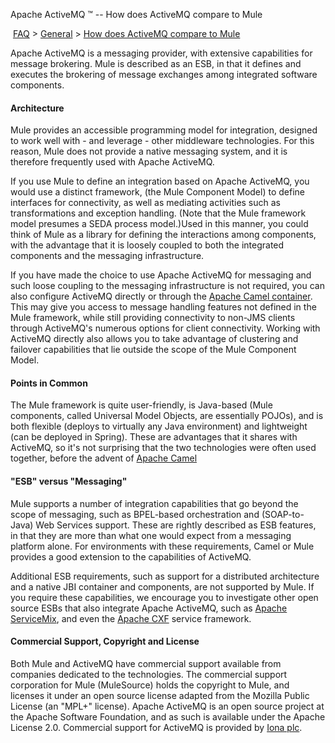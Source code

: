 Apache ActiveMQ ™ -- How does ActiveMQ compare to Mule 

 [FAQ](/FAQ/index.md) > [General](../../FAQ/general.md) > [How does ActiveMQ compare to Mule](../../FAQ/General/how-does-activemq-compare-to-mule.md)


Apache ActiveMQ is a messaging provider, with extensive capabilities for message brokering. Mule is described as an ESB, in that it defines and executes the brokering of message exchanges among integrated software components.

#### Architecture

Mule provides an accessible programming model for integration, designed to work well with - and leverage - other middleware technologies. For this reason, Mule does not provide a native messaging system, and it is therefore frequently used with Apache ActiveMQ.

If you use Mule to define an integration based on Apache ActiveMQ, you would use a distinct framework, (the Mule Component Model) to define interfaces for connectivity, as well as mediating activities such as transformations and exception handling. (Note that the Mule framework model presumes a SEDA process model.)Used in this manner, you could think of Mule as a library for defining the interactions among components, with the advantage that it is loosely coupled to both the integrated components and the messaging infrastructure.

If you have made the choice to use Apache ActiveMQ for messaging and such loose coupling to the messaging infrastructure is not required, you can also configure ActiveMQ directly or through the [Apache Camel container](http://activemq.apache.org/camel/). This may give you access to message handling features not defined in the Mule framework, while still providing connectivity to non-JMS clients through ActiveMQ's numerous options for client connectivity. Working with ActiveMQ directly also allows you to take advantage of clustering and failover capabilities that lie outside the scope of the Mule Component Model.

#### Points in Common

The Mule framework is quite user-friendly, is Java-based (Mule components, called Universal Model Objects, are essentially POJOs), and is both flexible (deploys to virtually any Java environment) and lightweight (can be deployed in Spring). These are advantages that it shares with ActiveMQ, so it's not surprising that the two technologies were often used together, before the advent of [Apache Camel](http://activemq.apache.org/camel)

#### "ESB" versus "Messaging"

Mule supports a number of integration capabilities that go beyond the scope of messaging, such as BPEL-based orchestration and (SOAP-to-Java) Web Services support. These are rightly described as ESB features, in that they are more than what one would expect from a messaging platform alone. For environments with these requirements, Camel or Mule provides a good extension to the capabilities of ActiveMQ.

Additional ESB requirements, such as support for a distributed architecture and a native JBI container and components, are not supported by Mule. If you require these capabilities, we encourage you to investigate other open source ESBs that also integrate Apache ActiveMQ, such as [Apache ServiceMix](http://servicemix.org/), and even the [Apache CXF](http://incubator.apache.org/cxf/) service framework.

#### Commercial Support, Copyright and License

Both Mule and ActiveMQ have commercial support available from companies dedicated to the technologies. The commercial support corporation for Mule (MuleSource) holds the copyright to Mule, and licenses it under an open source license adapted from the Mozilla Public License (an "MPL+" license). Apache ActiveMQ is an open source project at the Apache Software Foundation, and as such is available under the Apache License 2.0. Commercial support for ActiveMQ is provided by [Iona plc](http://open.iona.com/).

